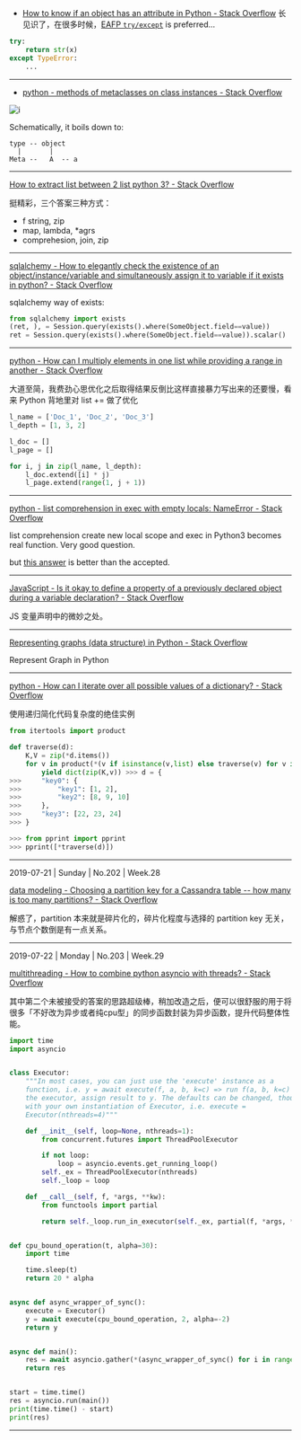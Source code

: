 - [How to know if an object has an attribute in Python - Stack Overflow](https://stackoverflow.com/questions/610883/how-to-know-if-an-object-has-an-attribute-in-python/610923#610923)
长见识了，在很多时候，[EAFP `try/except`](https://web.archive.org/web/20180411011411/http://python.net/~goodger/projects/pycon/2007/idiomatic/handout.html#id49)
 is preferred...
```python
try:
    return str(x)
except TypeError:
    ...
```

---
- [python - methods of metaclasses on class instances - Stack Overflow](https://stackoverflow.com/questions/2242715/methods-of-metaclasses-on-class-instances)

![i](https://i.stack.imgur.com/KhYPc.png)

Schematically, it boils down to:
```
type -- object
  |       |
Meta --   A  -- a
```

---
[How to extract list between 2 list python 3? - Stack Overflow](https://stackoverflow.com/questions/56579862/how-to-extract-list-between-2-list-python-3)

挺精彩，三个答案三种方式：
* f string, zip
* map, lambda, \*agrs
* comprehesion, join, zip

---
[sqlalchemy - How to elegantly check the existence of an object/instance/variable and simultaneously assign it to variable if it exists in python? - Stack Overflow](https://stackoverflow.com/questions/6587879/how-to-elegantly-check-the-existence-of-an-object-instance-variable-and-simultan)

sqlalchemy way of exists:
```python
from sqlalchemy import exists
(ret, ), = Session.query(exists().where(SomeObject.field==value))
ret = Session.query(exists().where(SomeObject.field==value)).scalar()
```

---
[python - How can I multiply elements in one list while providing a range in another - Stack Overflow](https://stackoverflow.com/questions/56662199/how-can-i-multiply-elements-in-one-list-while-providing-a-range-in-another/56662688#56662688)

大道至简，我费劲心思优化之后取得结果反倒比这样直接暴力写出来的还要慢，看来 Python 背地里对 list += 做了优化
```python
l_name = ['Doc_1', 'Doc_2', 'Doc_3']
l_depth = [1, 3, 2]

l_doc = []
l_page = []

for i, j in zip(l_name, l_depth):
    l_doc.extend([i] * j)
    l_page.extend(range(1, j + 1))
```

---
[python - list comprehension in exec with empty locals: NameError - Stack Overflow](https://stackoverflow.com/questions/45132645/list-comprehension-in-exec-with-empty-locals-nameerror)

list comprehension create new local scope and exec in Python3 becomes real function. Very good question.

but [this answer](https://stackoverflow.com/a/45196415/7025361) is better than the accepted.

---
[JavaScript - Is it okay to define a property of a previously declared object during a variable declaration? - Stack Overflow](https://stackoverflow.com/questions/56615111/javascript-is-it-okay-to-define-a-property-of-a-previously-declared-object-dur/56615348#56615348)

JS 变量声明中的微妙之处。

---
[Representing graphs (data structure) in Python - Stack Overflow](https://stackoverflow.com/questions/19472530/representing-graphs-data-structure-in-python)

Represent Graph in Python

---
[python - How can I iterate over all possible values of a dictionary? - Stack Overflow](https://stackoverflow.com/questions/56860697/how-can-i-iterate-over-all-possible-values-of-a-dictionary/56861874#56861874)

使用递归简化代码复杂度的绝佳实例

```python
from itertools import product

def traverse(d):
    K,V = zip(*d.items())
    for v in product(*(v if isinstance(v,list) else traverse(v) for v in V)):
        yield dict(zip(K,v)) >>> d = {
>>>     "key0": {
>>>         "key1": [1, 2],
>>>         "key2": [8, 9, 10]
>>>     },
>>>     "key3": [22, 23, 24]
>>> }

>>> from pprint import pprint
>>> pprint([*traverse(d)])
```

---
2019-07-21 | Sunday | No.202 | Week.28

[data modeling - Choosing a partition key for a Cassandra table -- how many is too many partitions? - Stack Overflow](https://stackoverflow.com/questions/30648479/choosing-a-partition-key-for-a-cassandra-table-how-many-is-too-many-partition)

解惑了，partition 本来就是碎片化的，碎片化程度与选择的 partition key 无关，与节点个数倒是有一点关系。

---
2019-07-22 | Monday | No.203 | Week.29

[multithreading - How to combine python asyncio with threads? - Stack Overflow](https://stackoverflow.com/questions/28492103/how-to-combine-python-asyncio-with-threads)

其中第二个未被接受的答案的思路超级棒，稍加改造之后，便可以很舒服的用于将很多「不好改为异步或者纯cpu型」的同步函数封装为异步函数，提升代码整体性能。

```python
import time
import asyncio


class Executor:
    """In most cases, you can just use the 'execute' instance as a
    function, i.e. y = await execute(f, a, b, k=c) => run f(a, b, k=c) in
    the executor, assign result to y. The defaults can be changed, though,
    with your own instantiation of Executor, i.e. execute =
    Executor(nthreads=4)"""

    def __init__(self, loop=None, nthreads=1):
        from concurrent.futures import ThreadPoolExecutor

        if not loop:
            loop = asyncio.events.get_running_loop()
        self._ex = ThreadPoolExecutor(nthreads)
        self._loop = loop

    def __call__(self, f, *args, **kw):
        from functools import partial

        return self._loop.run_in_executor(self._ex, partial(f, *args, **kw))


def cpu_bound_operation(t, alpha=30):
    import time

    time.sleep(t)
    return 20 * alpha


async def async_wrapper_of_sync():
    execute = Executor()
    y = await execute(cpu_bound_operation, 2, alpha=-2)
    return y


async def main():
    res = await asyncio.gather(*(async_wrapper_of_sync() for i in range(4)))
    return res


start = time.time()
res = asyncio.run(main())
print(time.time() - start)
print(res)
```

---
